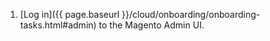 1.  [Log in]({{ page.baseurl }}/cloud/onboarding/onboarding-tasks.html#admin) to the Magento Admin UI.